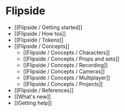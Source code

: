# Flipside

* [[Flipside / Getting started]]
* [[Flipside / How tos]]
* [[Flipside / Tokens]]
* [[Flipside / Concepts]]
  * [[Flipside / Concepts / Characters]]
  * [[Flipside / Concepts / Props and sets]]
  * [[Flipside / Concepts / Recording]]
  * [[Flipside / Concepts / Cameras]]
  * [[Flipside / Concepts / Multiplayer]]
  * [[Flipside / Concepts / Projects]]
* [[Flipside / References]]
* [[What's new]]
* [[Getting help]]
